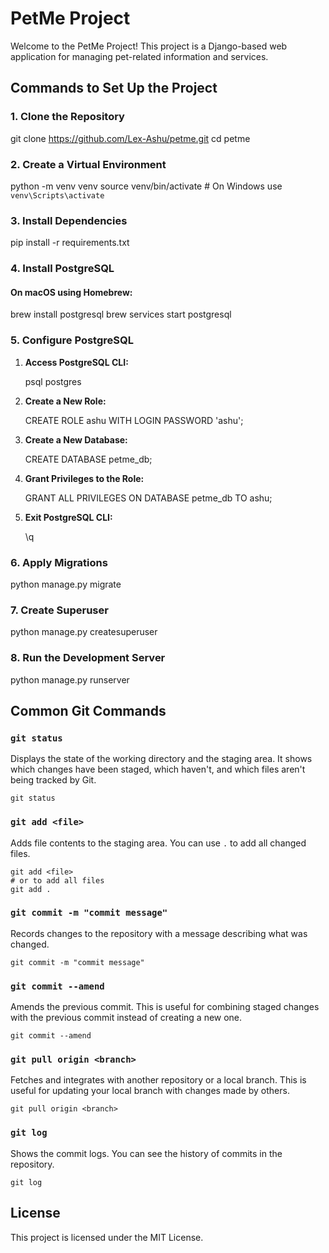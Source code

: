# PetMe Project

Welcome to the PetMe Project! This project is a Django-based web application for managing pet-related information and services.

## Commands to Set Up the Project

### 1. Clone the Repository

git clone https://github.com/Lex-Ashu/petme.git
cd petme

### 2. Create a Virtual Environment

python -m venv venv
source venv/bin/activate  # On Windows use `venv\Scripts\activate`

### 3. Install Dependencies

pip install -r requirements.txt

### 4. Install PostgreSQL

#### On macOS using Homebrew:

brew install postgresql
brew services start postgresql


### 5. Configure PostgreSQL

1. **Access PostgreSQL CLI:**

   psql postgres

2. **Create a New Role:**

   CREATE ROLE ashu WITH LOGIN PASSWORD 'ashu';

3. **Create a New Database:**

   CREATE DATABASE petme_db;

4. **Grant Privileges to the Role:**

   GRANT ALL PRIVILEGES ON DATABASE petme_db TO ashu;

5. **Exit PostgreSQL CLI:**

   \q

### 6. Apply Migrations

python manage.py migrate

### 7. Create Superuser

python manage.py createsuperuser

### 8. Run the Development Server

python manage.py runserver

## Common Git Commands

### `git status`

Displays the state of the working directory and the staging area. It shows which changes have been staged, which haven't, and which files aren't being tracked by Git.

```
git status
```

### `git add <file>`

Adds file contents to the staging area. You can use `.` to add all changed files.

```
git add <file>
# or to add all files
git add .
```

### `git commit -m "commit message"`

Records changes to the repository with a message describing what was changed.

```
git commit -m "commit message"
```

### `git commit --amend`

Amends the previous commit. This is useful for combining staged changes with the previous commit instead of creating a new one.

```
git commit --amend
```

### `git pull origin <branch>`

Fetches and integrates with another repository or a local branch. This is useful for updating your local branch with changes made by others.

```
git pull origin <branch>
```

### `git log`

Shows the commit logs. You can see the history of commits in the repository.

```
git log
```

## License

This project is licensed under the MIT License.
